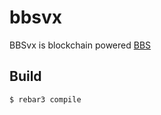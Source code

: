 bbsvx
=====

BBSvx is blockchain powered [BBS](https://github.com/netboz/bbs)

Build
-----

    $ rebar3 compile

